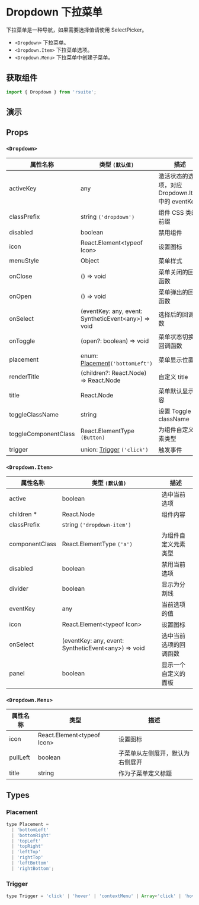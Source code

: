 # Dropdown 下拉菜单

下拉菜单是一种导航，如果需要选择值请使用 SelectPicker。

* `<Dropdown>` 下拉菜单。
* `<Dropdown.Item>` 下拉菜单选项。
* `<Dropdown.Menu>` 下拉菜单中创建子菜单。

## 获取组件

```js
import { Dropdown } from 'rsuite';
```

## 演示

<!--{demo}-->

## Props

### `<Dropdown>`

| 属性名称             | 类型 `(默认值)`                                           | 描述                                             |
| -------------------- | --------------------------------------------------------- | ------------------------------------------------ |
| activeKey            | any                                                       | 激活状态的选项，对应 Dropdown.Item 中的 eventKey |
| classPrefix          | string `('dropdown')`                                     | 组件 CSS 类的前缀                                |
| disabled             | boolean                                                   | 禁用组件                                         |
| icon                 | React.Element&lt;typeof Icon&gt;                          | 设置图标                                         |
| menuStyle            | Object                                                    | 菜单样式                                         |
| onClose              | () => void                                                | 菜单关闭的回调函数                               |
| onOpen               | () => void                                                | 菜单弹出的回调函数                               |
| onSelect             | (eventKey: any, event: SyntheticEvent&lt;any&gt;) => void | 选择后的回调函数                                 |
| onToggle             | (open?: boolean) => void                                  | 菜单状态切换的回调函数                           |
| placement            | enum: [Placement](#Placement)`('bottomLeft')`             | 菜单显示位置                                     |
| renderTitle          | (children?: React.Node) => React.Node                     | 自定义 title                                     |
| title                | React.Node                                                | 菜单默认显示内容                                 |
| toggleClassName      | string                                                    | 设置 Toggle 的 className                         |
| toggleComponentClass | React.ElementType `(Button)`                              | 为组件自定义元素类型                             |
| trigger              | union: [Trigger](#Trigger) `('click')`                    | 触发事件                                         |


### `<Dropdown.Item>`

| 属性名称       | 类型 `(默认值)`                                           | 描述                   |
| -------------- | --------------------------------------------------------- | ---------------------- |
| active         | boolean                                                   | 选中当前选项           |
| children \*    | React.Node                                                | 组件内容               |
| classPrefix    | string `('dropdown-item')`                                |
| componentClass | React.ElementType `('a')`                                 | 为组件自定义元素类型   |
| disabled       | boolean                                                   | 禁用当前选项           |
| divider        | boolean                                                   | 显示为分割线           |
| eventKey       | any                                                       | 当前选项的值           |
| icon           | React.Element&lt;typeof Icon&gt;                          | 设置图标               |
| onSelect       | (eventKey: any, event: SyntheticEvent&lt;any&gt;) => void | 选中当前选项的回调函数 |
| panel          | boolean                                                   | 显示一个自定义的面板   |

### `<Dropdown.Menu>`

| 属性名称 | 类型                             | 描述                             |
| -------- | -------------------------------- | -------------------------------- |
| icon     | React.Element&lt;typeof Icon&gt; | 设置图标                         |
| pullLeft | boolean                          | 子菜单从左侧展开，默认为右侧展开 |
| title    | string                           | 作为子菜单定义标题               |

## Types

### Placement

```js
type Placement =
  | 'bottomLeft'
  | 'bottomRight'
  | 'topLeft'
  | 'topRight'
  | 'leftTop'
  | 'rightTop'
  | 'leftBottom'
  | 'rightBottom';
```

### Trigger

```js
type Trigger = 'click' | 'hover' | 'contextMenu' | Array<'click' | 'hover' | 'contextMenu'>;
```
